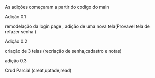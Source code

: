 
As adições começaram a partir do codigo do main


Adição 0.1

remodelação da login page ,
adição de uma nova tela(Provavel tela de refazer senha )


Adição 0.2

criação de 3 telas (recriação de senha,cadastro e notas)

adição 0.3

Crud Parcial (creat,uptade,read)
